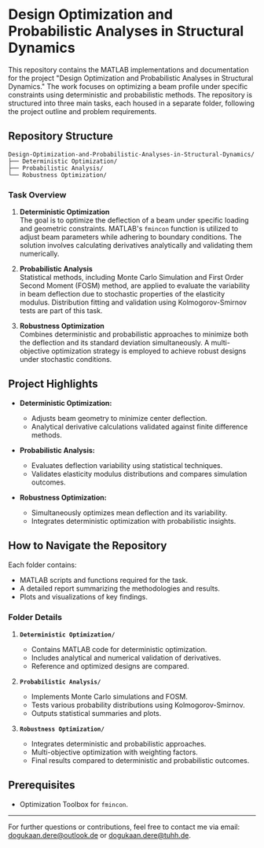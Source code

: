 # Design Optimization and Probabilistic Analyses in Structural Dynamics

This repository contains the MATLAB implementations and documentation for the project "Design Optimization and Probabilistic Analyses in Structural Dynamics." The work focuses on optimizing a beam profile under specific constraints using deterministic and probabilistic methods. The repository is structured into three main tasks, each housed in a separate folder, following the project outline and problem requirements.

## Repository Structure

```
Design-Optimization-and-Probabilistic-Analyses-in-Structural-Dynamics/
├── Deterministic Optimization/
├── Probabilistic Analysis/
└── Robustness Optimization/
```

### Task Overview

1. **Deterministic Optimization**  
   The goal is to optimize the deflection of a beam under specific loading and geometric constraints. MATLAB's `fmincon` function is utilized to adjust beam parameters while adhering to boundary conditions. The solution involves calculating derivatives analytically and validating them numerically.

2. **Probabilistic Analysis**  
   Statistical methods, including Monte Carlo Simulation and First Order Second Moment (FOSM) method, are applied to evaluate the variability in beam deflection due to stochastic properties of the elasticity modulus. Distribution fitting and validation using Kolmogorov-Smirnov tests are part of this task.

3. **Robustness Optimization**  
   Combines deterministic and probabilistic approaches to minimize both the deflection and its standard deviation simultaneously. A multi-objective optimization strategy is employed to achieve robust designs under stochastic conditions.

## Project Highlights

- **Deterministic Optimization:**
  - Adjusts beam geometry to minimize center deflection.
  - Analytical derivative calculations validated against finite difference methods.

- **Probabilistic Analysis:**
  - Evaluates deflection variability using statistical techniques.
  - Validates elasticity modulus distributions and compares simulation outcomes.

- **Robustness Optimization:**
  - Simultaneously optimizes mean deflection and its variability.
  - Integrates deterministic optimization with probabilistic insights.

## How to Navigate the Repository

Each folder contains:
- MATLAB scripts and functions required for the task.
- A detailed report summarizing the methodologies and results.
- Plots and visualizations of key findings.

### Folder Details

1. **`Deterministic Optimization/`**
   - Contains MATLAB code for deterministic optimization.
   - Includes analytical and numerical validation of derivatives.
   - Reference and optimized designs are compared.

2. **`Probabilistic Analysis/`**
   - Implements Monte Carlo simulations and FOSM.
   - Tests various probability distributions using Kolmogorov-Smirnov.
   - Outputs statistical summaries and plots.

3. **`Robustness Optimization/`**
   - Integrates deterministic and probabilistic approaches.
   - Multi-objective optimization with weighting factors.
   - Final results compared to deterministic and probabilistic outcomes.

## Prerequisites


- Optimization Toolbox for `fmincon`.

---

For further questions or contributions, feel free to contact me via email: [dogukaan.dere@outlook.de](mailto:dogukaan.dere@outlook.de) or [dogukaan.dere@tuhh.de](mailto:dogukaan.dere@tuhh.de).
